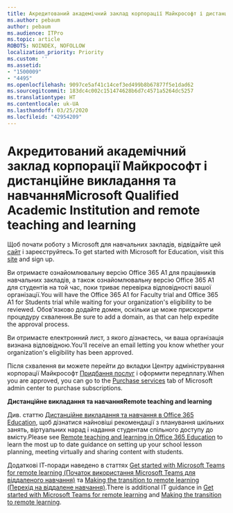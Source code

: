 ```yaml
---
title: Акредитований академічний заклад корпорації Майкрософт і дистанційне викладання та навчання
ms.author: pebaum
author: pebaum
ms.audience: ITPro
ms.topic: article
ROBOTS: NOINDEX, NOFOLLOW
localization_priority: Priority
ms.custom: ''
ms.assetid:
- "1500009"
- "4495"
ms.openlocfilehash: 9097ce5af41c14cef3ed499b8b67877f5e1dad62
ms.sourcegitcommit: 183dc4c002c151474628b6d7c4571a5264dc5257
ms.translationtype: HT
ms.contentlocale: uk-UA
ms.lasthandoff: 03/25/2020
ms.locfileid: "42954209"
---
```

# <a name="microsoft-qualified-academic-institution-and-remote-teaching-and-learning"></a><span data-ttu-id="0280d-102">Акредитований академічний заклад корпорації Майкрософт і дистанційне викладання та навчання</span><span class="sxs-lookup"><span data-stu-id="0280d-102">Microsoft Qualified Academic Institution and remote teaching and learning</span></span>

<span data-ttu-id="0280d-103">Щоб почати роботу з Microsoft для навчальних закладів, відвідайте цей [сайт](https://www.microsoft.com/microsoft-365/academic/compare-office-365-education-plans) і зареєструйтесь.</span><span class="sxs-lookup"><span data-stu-id="0280d-103">To get started with Microsoft for Education, visit this [site](https://www.microsoft.com/microsoft-365/academic/compare-office-365-education-plans) and sign up.</span></span>

<span data-ttu-id="0280d-104">Ви отримаєте ознайомлювальну версію Office 365 A1 для працівників навчальних закладів, а також ознайомлювальну версію Office 365 A1 для студентів на той час, поки триває перевірка відповідності вашої організації.</span><span class="sxs-lookup"><span data-stu-id="0280d-104">You will have the Office 365 A1 for Faculty trial and Office 365 A1 for Students trial while waiting for your organization's eligibility to be reviewed.</span></span>  <span data-ttu-id="0280d-105">Обов'язково додайте домен, оскільки це може прискорити процедуру схвалення.</span><span class="sxs-lookup"><span data-stu-id="0280d-105">Be sure to add a domain, as that can help expedite the approval process.</span></span>

<span data-ttu-id="0280d-106">Ви отримаєте електронний лист, з якого дізнаєтесь, чи ваша організація визнана відповідною.</span><span class="sxs-lookup"><span data-stu-id="0280d-106">You'll receive an email letting you know whether your organization's eligibility has been approved.</span></span>  

<span data-ttu-id="0280d-107">Після схвалення ви можете перейти до вкладки Центру адміністрування корпорації Майкрософт [Придбання послуг](https://admin.microsoft.com/Adminportal/Home#/catalog) і оформити передплату.</span><span class="sxs-lookup"><span data-stu-id="0280d-107">When you are approved, you can go to the [Purchase services](https://admin.microsoft.com/Adminportal/Home#/catalog) tab of Microsoft admin center to purchase subscriptions.</span></span>

<span data-ttu-id="0280d-108">**Дистанційне викладання та навчання**</span><span class="sxs-lookup"><span data-stu-id="0280d-108">**Remote teaching and learning**</span></span>

<span data-ttu-id="0280d-109">Див. статтю [Дистанційне викладання та навчання в Office 365 Education](https://support.office.com/article/remote-teaching-and-learning-in-office-365-education-f651ccae-7b65-478b-8366-51bb884025c4), щоб дізнатися найновіші рекомендації з планування шкільних занять, віртуальних нарад і надання студентам спільного доступу до вмісту.</span><span class="sxs-lookup"><span data-stu-id="0280d-109">Please see [Remote teaching and learning in Office 365 Education](https://support.office.com/article/remote-teaching-and-learning-in-office-365-education-f651ccae-7b65-478b-8366-51bb884025c4) to learn the most up to date guidance on setting up your school lesson planning, meeting virtually and sharing content with students.</span></span>

<span data-ttu-id="0280d-110">Додаткові ІТ-поради наведено в статтях [Get started with Microsoft Teams for remote learning (Початок використання Microsoft Teams для віддаленого навчання)](https://docs.microsoft.com/uk-UA/MicrosoftTeams/remote-learning-edu) та [Making the transition to remote learning (Перехід на віддалене навчання)](https://www.microsoft.com/education/remote-learning).</span><span class="sxs-lookup"><span data-stu-id="0280d-110">There is additional IT guidance in [Get started with Microsoft Teams for remote learning](https://docs.microsoft.com/uk-UA/MicrosoftTeams/remote-learning-edu) and [Making the transition to remote learning](https://www.microsoft.com/education/remote-learning).</span></span>
